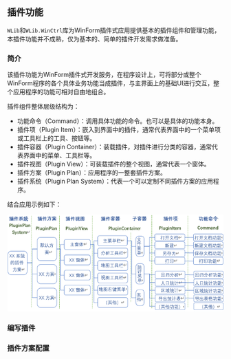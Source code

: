 ## 插件功能

`WLib`和`WLib.WinCtrl`库为WinForm插件式应用提供基本的插件组件和管理功能，本插件功能并不成熟，仅为基本的、简单的插件开发需求做准备。



### 简介

该插件功能为WinForm插件式开发服务，在程序设计上，可将部分或整个WinForm程序的各个具体业务功能当成插件，与主界面上的基础UI进行交互，整个应用程序的功能可相对自由地组合。

插件组件整体层级结构为：

* 功能命令（Command）：调用具体功能的命令。也可以是具体的功能本身。
* 插件项（Plugin Item）：嵌入到界面中的插件，通常代表界面中的一个菜单项或工具栏上的工具、按钮等。
* 插件容器（Plugin Container）：装载插件，对插件进行分类的容器，通常代表界面中的菜单、工具栏等。
* 插件视图（Plugin View）：可装载插件的整个视图，通常代表一个窗体。
* 插件方案（Plugin Plan）：应用程序的一整套插件方案。
* 插件系统（Plugin Plan System）：代表一个可以定制不同插件方案的应用程序。

结合应用示例如下：

![插件架构](插件架构.jpg)

### 编写插件



### 插件方案配置









